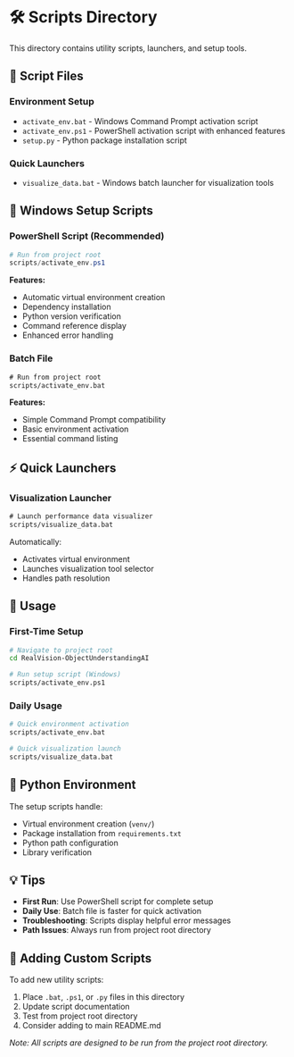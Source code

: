 # 🛠️ Scripts Directory

This directory contains utility scripts, launchers, and setup tools.

## 📁 Script Files

### Environment Setup
- `activate_env.bat` - Windows Command Prompt activation script
- `activate_env.ps1` - PowerShell activation script with enhanced features
- `setup.py` - Python package installation script

### Quick Launchers
- `visualize_data.bat` - Windows batch launcher for visualization tools

## 🚀 Windows Setup Scripts

### PowerShell Script (Recommended)
```powershell
# Run from project root
scripts/activate_env.ps1
```

**Features:**
- Automatic virtual environment creation
- Dependency installation
- Python version verification
- Command reference display
- Enhanced error handling

### Batch File
```cmd
# Run from project root  
scripts/activate_env.bat
```

**Features:**
- Simple Command Prompt compatibility
- Basic environment activation
- Essential command listing

## ⚡ Quick Launchers

### Visualization Launcher
```cmd
# Launch performance data visualizer
scripts/visualize_data.bat
```

Automatically:
- Activates virtual environment
- Launches visualization tool selector
- Handles path resolution

## 🔧 Usage

### First-Time Setup
```bash
# Navigate to project root
cd RealVision-ObjectUnderstandingAI

# Run setup script (Windows)
scripts/activate_env.ps1
```

### Daily Usage
```bash
# Quick environment activation
scripts/activate_env.bat

# Quick visualization launch
scripts/visualize_data.bat
```

## 🐍 Python Environment

The setup scripts handle:
- Virtual environment creation (`venv/`)
- Package installation from `requirements.txt`
- Python path configuration
- Library verification

## 💡 Tips

- **First Run**: Use PowerShell script for complete setup
- **Daily Use**: Batch file is faster for quick activation
- **Troubleshooting**: Scripts display helpful error messages
- **Path Issues**: Always run from project root directory

## 🔄 Adding Custom Scripts

To add new utility scripts:
1. Place `.bat`, `.ps1`, or `.py` files in this directory
2. Update script documentation
3. Test from project root directory
4. Consider adding to main README.md

*Note: All scripts are designed to be run from the project root directory.*
